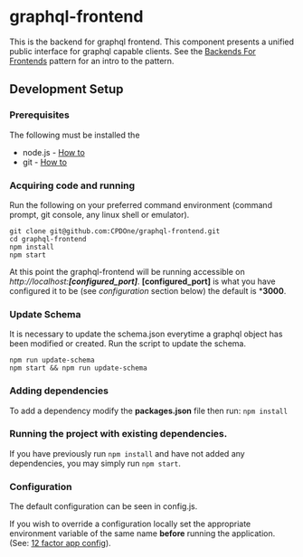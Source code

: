 # graphql-frontend

This is the backend for graphql frontend. This component presents a unified public interface for graphql capable clients. See the [Backends For Frontends](http://samnewman.io/patterns/architectural/bff/) pattern for an intro to the pattern.

## Development Setup

### Prerequisites
The following must be installed the 
* node.js - [How to](https://nodejs.org/en/download/package-manager/)
* git - [How to](https://git-scm.com/book/en/v2/Getting-Started-Installing-Git)

### Acquiring code and running
Run the following on your preferred command environment (command prompt, git console, any linux shell or emulator).
```
git clone git@github.com:CPDOne/graphql-frontend.git
cd graphql-frontend
npm install
npm start 
```
At this point the graphql-frontend will be running accessible on *http://localhost:__[configured_port]__*. **[configured_port]** is what you have configured it to be (see _configuration_ section below) the default is ***3000**.

### Update Schema
It is necessary to update the schema.json everytime a graphql object has been modified or created. Run the script to update the schema.
```
npm run update-schema
npm start && npm run update-schema
```

### Adding dependencies
To add a dependency modify the **packages.json** file then run:
`npm install`

### Running the project with existing dependencies.
If you have previously run `npm install` and have not added any dependencies, you may simply run `npm start`.

### Configuration
The default configuration can be seen in config.js.

If you wish to override a configuration locally set the appropriate environment variable of the same name **before** running the application. (See: [12 factor app config](https://12factor.net/config)).